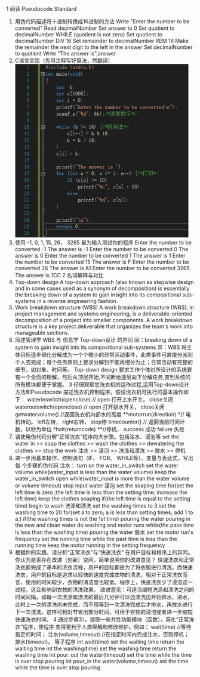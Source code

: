1 阅读 Pseudocode Standard
1. 用伪代码描述将十进制转换成16进制的方法
Write "Enter the number to be converted"
Read decimalNumber
Set answer to 0
Set quotient to decimalNumber
WHILE (quotient is not zero)
Set quotient to decimalNumber DIV 16
Set remainder to decimalNumber REM 16
Make the remainder the next digit to the left in the answer
Set decimalNumber to quotient
Write "The answer is",answer
2. C语言实现（先用注释写好算法，然翻译）
![](images/hw08.png)
3. 使用 -1, 0, 1, 15, 26， 3265 最为输入测试你的程序
Enter the number to be converted
-1
The answer is -1
Enter the number to be converted
0
The answer is 0
Enter the number to be converted
1
The answer is 1
Enter the number to be converted
15
The answer is F
Enter the number to be converted
26
The answer is A1
Enter the number to be converted
3265
The answer is 1CC
2 名词解释与对比
1. Top-down design
A top-down approach (also known as stepwise design and in some cases used as a synonym of decomposition) is essentially the breaking down of a system to gain insight into its compositional sub-systems in a reverse engineering fashion.
2. Work breakdown structure (WBS)
A work breakdown structure (WBS), in project management and systems engineering, is a deliverable-oriented decomposition of a project into smaller components. A work breakdown structure is a key project deliverable that organizes the team's work into manageable sections.
3. 简述管理学 WBS 与 信息学 Top-down设计 的异同
同：breaking down of a system to gain insight into its compositional sub-systems
异：WBS 将主体目标逐步细化分解成为一个个微小的日常活动事件，此类事件可直接分派到个人去完成；每个任务原则上要求分解到不能再细分为止；日常活动有完整的细节，如对象、时间等。
Top-down design 要求工作个体对所设计的系统要有一个全面的理解，然后从顶层开始,不间断地逐层向下分解任务,直到系统的所有模块都便于掌握。
3
仔细观察您洗衣机的运作过程,运用Top-down设计方法和Pseudocode 描述洗衣机控制程序。假设洗衣机可执行的基本操作如下：
waterinswitch(openclose) // open 打开上水开关， close关闭 wateroutswitch(openclose) // open 打开排水开关， close关闭 getwatervolume() //返回洗衣机内部水的高度 **motorrun(direction) *// 电机转动。 left左转， right右转， stop停 timecounter() // 返回当前时间计数，以秒为单位 *halt(returncode) **//停机， success 成功 failure 失败
1. 请使用伪代码分解“正常洗衣”程序的大步骤。包括注水、浸泡等
set the water in >> soap the clothes >> wash the clothes >> dewatering the clothes >> stop the work
注水 >> 浸泡 >> 洗涤和漂洗 >> 脱水 >> 停机
2. 进一步用基本操作、控制语句（IF、 FOR、 WHILE等）、变量与表达式，写出每 个步骤的伪代码
注水：
turn on the water_in_switch
set the water volume
while(water_input is less than the water volume)
keep the water_in_switch open
while(water_input is more than the water volume or volume timeout)
stop input water
浸泡
set the soaping time
for(set the left time is zero ;the left time is less than the setting time; increase the left time)
keep the clothes soaping
if(the left time is equal to the setting time)
begin to wash
洗涤和漂洗
set the washing times to 3
set the washing time to 20
for(set a to zero; a is less than setting times; add 1 to a;)
if(the washing times is not the 1st time)
pouring the water
pouring in the new and clean water
do
washing and motor runs
while(the pass time is less than the washing time)
pouring the water
脱水
set the motor run's frequency
set the running time
while the past time is less than the running time
keep the motor running in the setting frequency
3. 根据你的实践，请分析“正常洗衣”与“快速洗衣” 在用户目标和程序上的异同。 你认为是否存在改进（创新）空间，简单说明你的改进意见？
快速洗衣和正常洗衣都完成了基本的洗衣流程，用户的目标都是为了将衣服进行清洗。而快速洗衣，用户的目标是追求以较快的速度完成衣物的清洗，相对于正常洗衣而言，使用的时间较少，衣物的清洁度也较低。程序上，快速洗衣少了浸泡这一过程，这会影响到衣物的清洗效果。
改进意见：可适当缩短洗涤和漂洗之间的时间间隔，如每一次洗涤和漂洗的最后几分钟可以边漂洗边开始排水、进水，此时上一次的漂洗尚未完成，而不用等到一次漂洗完成后才排水，再放水进行下一次漂洗。这样可相对节省出部分时间，可用于衣物的浸泡或者进一步缩短快速洗衣时间。
4.通过步骤3），提取一些共性功能模块（函数），简化“正常洗衣”程序，使程序 变得更利于人类理解和修改维护。例如： wait(time) //等待指定的时间； 注水(volume,timeout) //在指定时间内完成注水，否则停机； 排水(timeout)。 等子程序
int wait(time)
set the waiting time
return the waiting time
int the washing(time)
set the washing time
return the washing time
int pour_out the water(timeout)
set the time
while the time is over
stop pouring
int pour_in the water(volume,timeout)
set the time
while the time is over
stop pouring